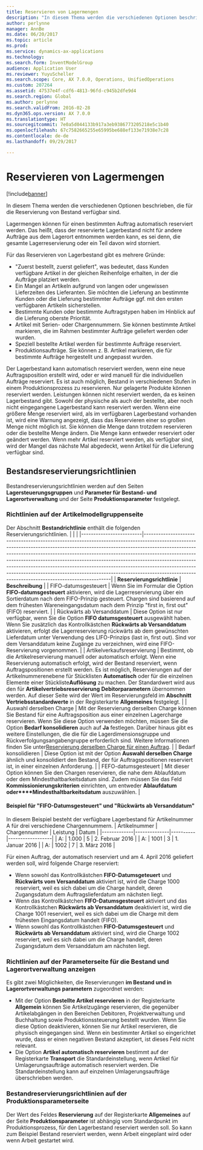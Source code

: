```yaml
---
title: Reservieren von Lagermengen
description: "In diesem Thema werden die verschiedenen Optionen beschrieben, die für die Reservierung von Bestand verfügbar sind."
author: perlynne
manager: AnnBe
ms.date: 06/20/2017
ms.topic: article
ms.prod: 
ms.service: dynamics-ax-applications
ms.technology: 
ms.search.form: InventModelGroup
audience: Application User
ms.reviewer: YuyuScheller
ms.search.scope: Core, AX 7.0.0, Operations, UnifiedOperations
ms.custom: 207264
ms.assetid: 47537e4f-cdf6-4813-96fd-c945b2dfe9d4
ms.search.region: Global
ms.author: perlynne
ms.search.validFrom: 2016-02-28
ms.dyn365.ops.version: AX 7.0.0
ms.translationtype: HT
ms.sourcegitcommit: 7e0a5d044133b917a3eb9386773205218e5c1b40
ms.openlocfilehash: 67c7582665255e65995be688ef133e71938e7c28
ms.contentlocale: de-de
ms.lasthandoff: 09/29/2017

---
```


# <a name="reserve-inventory-quantities"></a>Reservieren von Lagermengen

[!include[banner](../includes/banner.md)]


In diesem Thema werden die verschiedenen Optionen beschrieben, die für die Reservierung von Bestand verfügbar sind.

Lagermengen können für einen bestimmten Auftrag automatisch reserviert werden. Das heißt, dass der reservierte Lagerbestand nicht für andere Aufträge aus dem Lagerort entnommen werden kann, es sei denn, die gesamte Lagerreservierung oder ein Teil davon wird storniert.

Für das Reservieren von Lagerbestand gibt es mehrere Gründe:
-   "Zuerst bestellt, zuerst geliefert", was bedeutet, dass Kunden verfügbare Artikel in der gleichen Reihenfolge erhalten, in der die Aufträge platziert werden.
-   Ein Mangel an Artikeln aufgrund von langen oder ungewissen Lieferzeiten des Lieferanten. Sie möchten die Lieferung an bestimmte Kunden oder die Lieferung bestimmter Aufträge ggf. mit den ersten verfügbaren Artikeln sicherstellen.
-   Bestimmte Kunden oder bestimmte Auftragstypen haben im Hinblick auf die Lieferung oberste Priorität.
-   Artikel mit Serien- oder Chargennummern. Sie können bestimmte Artikel markieren, die im Rahmen bestimmter Aufträge geliefert werden oder wurden.
-   Speziell bestellte Artikel werden für bestimmte Aufträge reserviert.
-   Produktionsaufträge. Sie können z. B. Artikel markieren, die für bestimmte Aufträge hergestellt und angepasst wurden.

Der Lagerbestand kann automatisch reserviert werden, wenn eine neue Auftragsposition erstellt wird, oder er wird manuell für die individuellen Aufträge reserviert. Es ist auch möglich, Bestand in verschiedenen Stufen in einem Produktionsprozess zu reservieren. Nur gelagerte Produkte können reserviert werden. Leistungen können nicht reserviert werden, da es keinen Lagerbestand gibt. Sowohl der physische als auch der bestellte, aber noch nicht eingegangene Lagerbestand kann reserviert werden. Wenn eine größere Menge reserviert wird, als im verfügbaren Lagerbestand vorhanden ist, wird eine Warnung angezeigt, dass das Reservieren einer so großen Menge nicht möglich ist. Sie können die Menge dann trotzdem reservieren oder die bestellte Menge ändern. Die Menge kann entweder reserviert oder geändert werden. Wenn mehr Artikel reserviert werden, als verfügbar sind, wird der Mangel das nächste Mal abgedeckt, wenn Artikel für die Lieferung verfügbar sind.

## <a name="inventory-reservation-policies"></a>Bestandsreservierungsrichtlinien
Bestandreservierungsrichtlinien werden auf den Seiten **Lagersteuerungsgruppen** und **Parameter für Bestand- und Lagerortverwaltung**  und der Seite **Produktionsparameter** festgelegt.
### <a name="policies-on-the-item-model-groups-page"></a>Richtlinien auf der Artikelmodellgruppenseite

Der Abschnitt **Bestandrichtlinie** enthält die folgenden Reservierungsrichtlinien.
|                         |                                                                                                                                                                                                                                                                                                                                                                                                                                                                                                                                                    |
|-------------------------|----------------------------------------------------------------------------------------------------------------------------------------------------------------------------------------------------------------------------------------------------------------------------------------------------------------------------------------------------------------------------------------------------------------------------------------------------------------------------------------------------------------------------------------------------|
| **Reservierungsrichtlinie**  | **Beschreibung**                                                                                                                                                                                                                                                                                                                                                                                                                                                                                                                                    |
| FIFO-datumsgesteuert    | Wenn Sie im Formular die Option **FIFO-datumsgesteuert** aktivieren, wird die Lagerreservierung über ein Sortierdatum nach dem FIFO-Prinzip gesteuert. Chargen sind basierend auf dem frühesten Wareneingangsdatum nach dem Prinzip "first in, first out" (FIFO) reserviert.                                                                                                                                                                                                                                                                       |
| Rückwärts ab Versanddatum | Diese Option ist nur verfügbar, wenn Sie die Option **FIFO datumsgesteuert** ausgewählt haben. Wenn Sie zusätzlich das Kontrollkästchen **Rückwärts ab Versanddatum** aktivieren, erfolgt die Lagerreservierung rückwärts ab dem gewünschten Lieferdatum unter Verwendung des LIFO-Prinzips (last in, first out). Sind vor dem Versanddatum keine Zugänge zu verzeichnen, wird eine FIFO-Reservierung vorgenommen.                                                                                                                                                                                                           |
| Artikelverkaufsreservierung  | Bestimmt, ob die Artikelreservierung manuell oder automatisch erfolgt. Wenn eine Reservierung automatisch erfolgt, wird der Bestand reserviert, wenn Auftragspositionen erstellt werden. Es ist möglich, Reservierungen auf der Artikelnummerenebene für Stücklisten **Automatisch** oder für die einzelnen Elemente einer Stückliste**Auflösung** zu machen. Der Standardwert wird aus den für **Artikelvertriebsreservierung** **Debitorparametern** übernommen werden. Auf dieser Seite wird der Wert im Reservierungsfeld im **Abschnitt** **Vertriebsstandardwerte** in der Registerkarte **Allgemeines** festgelegt. |
| Auswahl derselben Charge    | Mit der Reservierung derselben Charge können Sie Bestand für eine Auftragsposition aus einer einzelnen Lagercharge reservieren. Wenn Sie diese Option verwenden möchten, müssen Sie die Option **Bedarf konsolidieren** auch auf **Ja** festlegen. Darüber hinaus gibt es weitere Einstellungen, die die für die Lagerdimensionsgruppe und Rückverfolgungsangabengruppe erforderlich sind. Weitere Informationen finden Sie unter[Reservierung derselben Charge für einen Auftrag](../sales-marketing/reserve-same-batch-sales-order.md).                                                          |
| Bedarf konsolidieren | Diese Option ist mit der Option **Auswahl derselben Charge** ähnlich und konsolidiert den Bestand, der für Auftragspositionen reserviert ist, in einer einzelnen Anforderung.                                                                                                                                                                                                                                                                                                                                                                                      |
| FEFO-datumsgesteuert    | Mit dieser Option können Sie den Chargen reservieren, die nahe dem Ablaufdatum oder dem Mindesthaltbarkeitsdatum sind. Zudem müssen Sie das Feld **Kommissionierungskriterien** einrichten, um entweder **Ablaufdatum oder****Mindesthaltbarkeitsdatum** auszuwählen.                                                                                                                                                                                                                                                                                                                              |

#### <a name="example-for-fifo-date-controlled-and-backward-from-ship-date"></a>Beispiel für "FIFO-Datumsgesteuert" und "Rückwärts ab Versanddatum"

In diesem Beispiel besteht der verfügbare Lagerbestand für Artikelnummer A für drei verschiedene Chargennummern.
| Artikelnummer | Chargennummer | Leistung | Datum             |
|-------------|--------------|----------|------------------|
| A:           | 1.000         | 5        | 2. Februar 2016 |
| A:           | 1001         | 3        | 1. Januar 2016  |
| A:           | 1002         | 7        | 3. März 2016    |

Für einen Auftrag, der automatisch reserviert und am 4. April 2016 geliefert werden soll, wird folgende Charge reserviert:
-   Wenn sowohl das Kontrollkästchen **FIFO-Datumsgeteuert** und **Rückwärts vom Versanddatum** aktiviert ist, wird die Charge 1000 reserviert, weil es sich dabei um die Charge handelt, deren Zugangsdatum dem Auftragslieferdatum am nächsten liegt.
-   Wenn das Kontrollkästchen **FIFO-Datumsgesteuert** aktiviert und das Kontrollkästchen **Rückwärts ab Versanddatum** deaktiviert ist, wird die Charge 1001 reserviert, weil es sich dabei um die Charge mit dem frühesten Eingangsdatum handelt (FIFO).
-   Wenn sowohl das Kontrollkästchen **FIFO-Datumsgesteuert** und **Rückwärts ab Versanddatum** aktiviert sind, wird die Charge 1002 reserviert, weil es sich dabei um die Charge handelt, deren Zugangsdatum dem Versanddatum am nächsten liegt.

### <a name="policies-on-the-inventory-and-warehouse-management-parameter-page"></a>Richtlinien auf der Parameterseite für die Bestand und Lagerortverwaltung anzeigen

Es gibt zwei Möglichkeiten, die Reservierungen **im Bestand und in Lagerortverwaltungs parametern** zugeordnet werden:
-   Mit der Option **Bestellte Artikel reservieren** in der Registerkarte **Allgemein** können Sie Artikelzugänge reservieren, die gegenüber Artikelabgängen in den Bereichen Debitoren, Projektverwaltung und Buchhaltung sowie Produktionssteuerung bestellt wurden. Wenn Sie diese Option deaktivieren, können Sie nur Artikel reservieren, die physisch eingegangen sind. Wenn ein bestimmter Artikel so eingerichtet wurde, dass er einen negativen Bestand akzeptiert, ist dieses Feld nicht relevant.
-   Die Option **Artikel automatisch reservieren** bestimmt auf der Registerkarte **Transport** die Standardeinstellung, wenn Artikel für Umlagerungsaufträge automatisch reserviert werden. Die Standardeinstellung kann auf einzelnen Umlagerungsaufträge überschrieben werden.

### <a name="inventory-reservation-policies-on-the-production-parameters-page"></a>Bestandreservierungsrichtlinien auf der Produktionsparameterseite

Der Wert des Feldes **Reservierung** auf der Registerkarte **Allgemeines** auf der Seite **Produktionsparameter** ist abhängig vom Standardpunkt im Produktionsprozess, für den Lagerbestand reserviert werden soll. So kann zum Beispiel Bestand reserviert werden, wenn Arbeit eingeplant wird oder wenn Arbeit gestartet wird.

